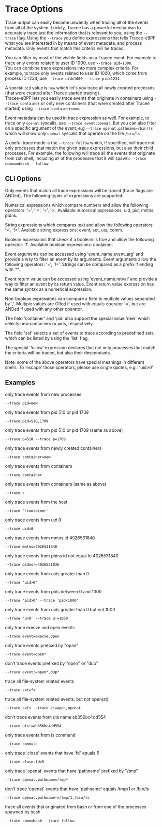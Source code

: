 # Trace Options

Trace output can easily become unwieldy when tracing all of the events from all of the system. Luckily, Tracee has a powerful mechanism to accurately trace just the information that is relevant to you, using the `--trace` flag.
Using the `--trace` you define expressions that tells Tracee-eBPF what you are interested in by means of event metadata, and process metadata. Only events that match this criteria will be traced.

You can filter by most of the visible fields on a Tracee event. For example to trace only events related to user ID 1000, use `--trace uid=1000`.  
You can combine trace expressions into more complex criteria. For example, to trace only events related to user ID 1000, which come from process ID 1234, use `--trace uid=1000 --trace pid=1234`.  

A special `pid` value is `new` which let's you trace all newly created processes (that were created after Tracee started tracing).  
Tracee-eBPF lets you easily trace events that originate in containers using `--trace container` or only new containers (that were created after Tracee started) using `--trace container=new`.

Event metadata can be used in trace expression as well. For example, to trace only `openat` syscalls, use `--trace event:openat`. But you can also filter on a specific argument of the event, e.g `--trace openat.pathname=/bin/ls` which will show only `openat` syscalls that operate on the file `/bin/ls`.

A useful trace mode is the `--trace follow` which, if specified, will trace not only processes that match the given trace expressions, but also their child processes.
For example, the following will trace all the events that originate from zsh shell, including all of the processes that it will spawn: `--trace command=zsh --follow`.

## CLI Options

Only events that match all trace expressions will be traced (trace flags are ANDed).
The following types of expressions are supported:

Numerical expressions which compare numbers and allow the following operators: '=', '!=', '<', '>'.
Available numerical expressions: uid, pid, mntns, pidns.

String expressions which compares text and allow the following operators: '=', '!='.
Available string expressions: event, set, uts, comm.

Boolean expressions that check if a boolean is true and allow the following operator: '!'.
Available boolean expressions: container.

Event arguments can be accessed using 'event_name.event_arg' and provide a way to filter an event by its arguments.
Event arguments allow the following operators: '=', '!='.
Strings can be compared as a prefix if ending with '*'.

Event return value can be accessed using 'event_name.retval' and provide a way to filter an event by its return value.
Event return value expression has the same syntax as a numerical expression.

Non-boolean expressions can compare a field to multiple values separated by ','.
Multiple values are ORed if used with equals operator '=', but are ANDed if used with any other operator.

The field 'container' and 'pid' also support the special value 'new' which selects new containers or pids, respectively.

The field 'set' selects a set of events to trace according to predefined sets, which can be listed by using the 'list' flag.

The special 'follow' expression declares that not only processes that match the criteria will be traced, but also their descendants.

Note: some of the above operators have special meanings in different shells. To 'escape' those operators, please use single quotes, e.g.: 'uid>0'

## Examples

only trace events from new processes

```
--trace pid=new
```

only trace events from pid 510 or pid 1709

```
--trace pid=510,1709
```

only trace events from pid 510 or pid 1709 (same as above)

```
--trace p=510 --trace p=1709
```

only trace events from newly created containers

```
--trace container=new
```

only trace events from containers

```
--trace container
```

only trace events from containers (same as above)

```
--trace c
```

only trace events from the host

```
--trace '!container'
```

only trace events from uid 0

```
--trace uid=0
```

only trace events from mntns id 4026531840

```
--trace mntns=4026531840
```
  
only trace events from pidns id not equal to 4026531840

```
--trace pidns!=4026531836
```

only trace events from uids greater than 0

```
--trace 'uid>0'
```

only trace events from pids between 0 and 1000

```
--trace 'pid>0' --trace 'pid<1000'
```
  
only trace events from uids greater than 0 but not 1000

```
--trace 'u>0' --trace u!=1000
```
  
only trace execve and open events

```
--trace event=execve,open
```

only trace events prefixed by "open"

```
--trace event=open*
```

don't trace events prefixed by "open" or "dup"

```
--trace event!=open*,dup*
```

trace all file-system related events
```
--trace set=fs
```

trace all file-system related events, but not open(at)

```
--trace s=fs --trace e!=open,openat
```

don't trace events from uts name ab356bc4dd554

```
--trace uts!=ab356bc4dd554
```

only trace events from ls command

```
--trace comm=ls
```

only trace 'close' events that have 'fd' equals 5

```
--trace close.fd=5
```

only trace 'openat' events that have 'pathname' prefixed by "/tmp"

```
--trace openat.pathname=/tmp*
```

don't trace 'openat' events that have 'pathname' equals /tmp/1 or /bin/ls

```
--trace openat.pathname!=/tmp/1,/bin/ls
```

trace all events that originated from bash or from one of the processes spawned by bash

```
--trace comm=bash --trace follow
```
